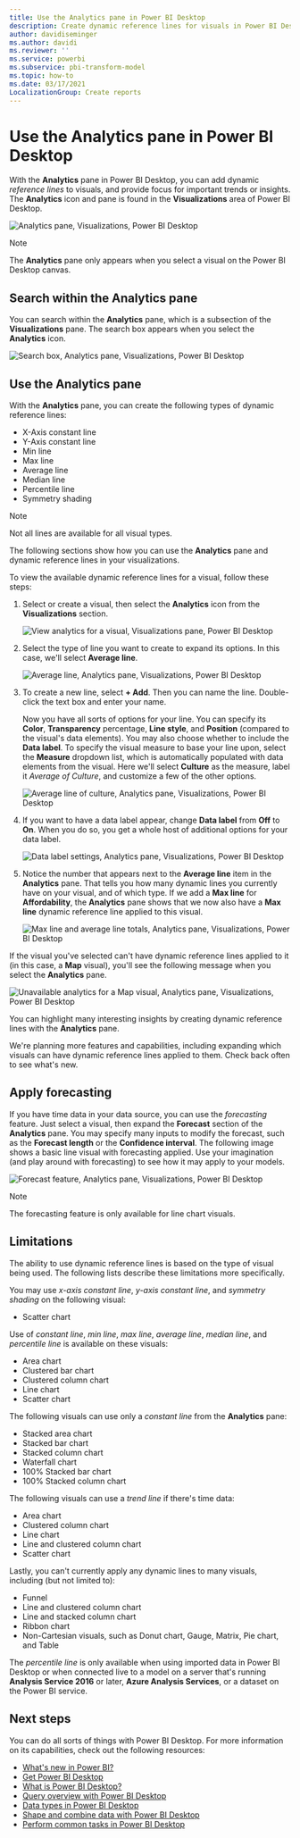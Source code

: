 ```yaml
---
title: Use the Analytics pane in Power BI Desktop
description: Create dynamic reference lines for visuals in Power BI Desktop
author: davidiseminger
ms.author: davidi
ms.reviewer: ''
ms.service: powerbi
ms.subservice: pbi-transform-model
ms.topic: how-to
ms.date: 03/17/2021
LocalizationGroup: Create reports
---
```

# Use the Analytics pane in Power BI Desktop

With the **Analytics** pane in Power BI Desktop, you can add dynamic *reference lines* to visuals, and provide focus for important trends or insights. The **Analytics** icon and pane is found in the **Visualizations** area of Power BI Desktop.

![Analytics pane, Visualizations, Power BI Desktop](media/desktop-analytics-pane/analytics-pane_1.png)

> [!NOTE]
> The **Analytics** pane only appears when you select a visual on the Power BI Desktop canvas.

## Search within the Analytics pane

You can search within the **Analytics** pane, which is a subsection of the **Visualizations** pane. The search box appears when you select the **Analytics** icon.

![Search box, Analytics pane, Visualizations, Power BI Desktop](media/desktop-analytics-pane/analytics-pane_1b.png)

## Use the Analytics pane

With the **Analytics** pane, you can create the following types of dynamic reference lines:

* X-Axis constant line
* Y-Axis constant line
* Min line
* Max line
* Average line
* Median line
* Percentile line
* Symmetry shading

> [!NOTE]
> Not all lines are available for all visual types.

The following sections show how you can use the **Analytics** pane and dynamic reference lines in your visualizations.

To view the available dynamic reference lines for a visual, follow these steps:

1. Select or create a visual, then select the **Analytics** icon from the **Visualizations** section.

    ![View analytics for a visual, Visualizations pane, Power BI Desktop](media/desktop-analytics-pane/analytics-pane_2.png)

2. Select the type of line you want to create to expand its options. In this case, we'll select **Average line**.

    ![Average line, Analytics pane, Visualizations, Power BI Desktop](media/desktop-analytics-pane/analytics-pane_3.png)

3. To create a new line, select **+&nbsp;Add**. Then you can name the line. Double-click the text box and enter your name.

    Now you have all sorts of options for your line. You can specify its **Color**, **Transparency** percentage, **Line style**, and **Position** (compared to the visual's data elements). You may also choose whether to include the **Data label**. To specify the visual measure to base your line upon, select the **Measure** dropdown list, which is automatically populated with data elements from the visual. Here we'll select **Culture** as the measure, label it *Average of Culture*, and customize a few of the other options.

    ![Average line of culture, Analytics pane, Visualizations, Power BI Desktop](media/desktop-analytics-pane/analytics-pane_4.png)

4. If you want to have a data label appear, change **Data label** from **Off** to **On**. When you do so, you get a whole host of additional options for your data label.

    ![Data label settings, Analytics pane, Visualizations, Power BI Desktop](media/desktop-analytics-pane/analytics-pane_5.png)

5. Notice the number that appears next to the **Average line** item in the **Analytics** pane. That tells you how many dynamic lines you currently have on your visual, and of which type. If we add a **Max line** for **Affordability**, the **Analytics** pane shows that we now also have a **Max line** dynamic reference line applied to this visual.

    ![Max line and average line totals, Analytics pane, Visualizations, Power BI Desktop](media/desktop-analytics-pane/analytics-pane_6.png)

If the visual you've selected can't have dynamic reference lines applied to it (in this case, a **Map** visual), you'll see the following message when you select the **Analytics** pane.

![Unavailable analytics for a Map visual, Analytics pane, Visualizations, Power BI Desktop](media/desktop-analytics-pane/analytics-pane_7.png)

You can highlight many interesting insights by creating dynamic reference lines with the **Analytics** pane.

We're planning more features and capabilities, including expanding which visuals can have dynamic reference lines applied to them. Check back often to see what's new.

## Apply forecasting

If you have time data in your data source, you can use the *forecasting* feature. Just select a visual, then expand the **Forecast** section of the **Analytics** pane. You may specify many inputs to modify the forecast, such as the **Forecast length** or the **Confidence interval**. The following image shows a basic line visual with forecasting applied. Use your imagination (and play around with forecasting) to see how it may apply to your models.

![Forecast feature, Analytics pane, Visualizations, Power BI Desktop](media/desktop-analytics-pane/analytics-pane_8.png)

> [!NOTE]
> The forecasting feature is only available for line chart visuals.

## Limitations

The ability to use dynamic reference lines is based on the type of visual being used. The following lists describe these limitations more specifically.

You may use *x-axis constant line*, *y-axis constant line*, and *symmetry shading* on the following visual:

* Scatter chart

Use of *constant line*, *min line*, *max line*, *average line*, *median line*, and *percentile line* is available on these visuals:

* Area chart
* Clustered bar chart
* Clustered column chart
* Line chart
* Scatter chart

The following visuals can use only a *constant line* from the **Analytics** pane:

* Stacked area chart
* Stacked bar chart
* Stacked column chart
* Waterfall chart
* 100% Stacked bar chart
* 100% Stacked column chart

The following visuals can use a *trend line* if there's time data:

* Area chart
* Clustered column chart
* Line chart
* Line and clustered column chart
* Scatter chart

Lastly, you can't currently apply any dynamic lines to many visuals, including (but not limited to):

* Funnel
* Line and clustered column chart
* Line and stacked column chart
* Ribbon chart
* Non-Cartesian visuals, such as Donut chart, Gauge, Matrix, Pie chart, and Table

The *percentile line* is only available when using imported data in Power BI Desktop or when connected live to a model on a server that's running **Analysis Service 2016** or later, **Azure Analysis Services**, or a dataset on the Power BI service.

## Next steps

You can do all sorts of things with Power BI Desktop. For more information on its capabilities, check out the following resources:

* [What's new in Power BI?](../fundamentals/desktop-latest-update.md)
* [Get Power BI Desktop](../fundamentals/desktop-get-the-desktop.md)
* [What is Power BI Desktop?](../fundamentals/desktop-what-is-desktop.md)
* [Query overview with Power BI Desktop](desktop-query-overview.md)
* [Data types in Power BI Desktop](../connect-data/desktop-data-types.md)
* [Shape and combine data with Power BI Desktop](../connect-data/desktop-shape-and-combine-data.md)
* [Perform common tasks in Power BI Desktop](desktop-common-query-tasks.md)
